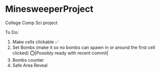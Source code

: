 # MinesweeperProject
College Comp Sci project 

To Do:
  1. Make cells clickable ✅
  2. Set Bombs (make it so no bombs can spawn in or around the first cell clicked) ⭕|Possibly ready with recent commit| 
  3. Bombs counter
  4. Safe Area Reveal
